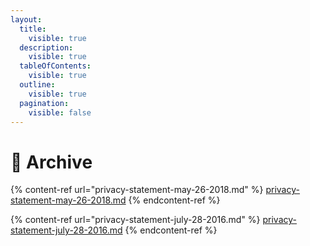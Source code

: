 ```yaml
---
layout:
  title:
    visible: true
  description:
    visible: true
  tableOfContents:
    visible: true
  outline:
    visible: true
  pagination:
    visible: false
---
```


# 💼 Archive

{% content-ref url="privacy-statement-may-26-2018.md" %}
[privacy-statement-may-26-2018.md](privacy-statement-may-26-2018.md)
{% endcontent-ref %}

{% content-ref url="privacy-statement-july-28-2016.md" %}
[privacy-statement-july-28-2016.md](privacy-statement-july-28-2016.md)
{% endcontent-ref %}
